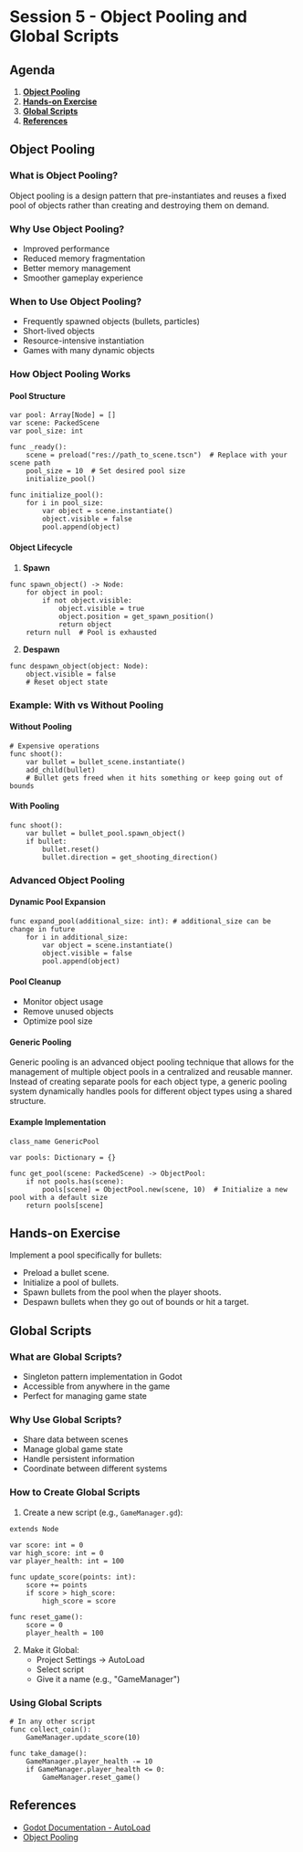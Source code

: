 # Session 5 - Object Pooling and Global Scripts

## Agenda

1. **[Object Pooling](#object-pooling)**
2. **[Hands-on Exercise](#hands-on-exercise)**
3. **[Global Scripts](#global-scripts)**
4. **[References](#references)**

## Object Pooling

### What is Object Pooling?

Object pooling is a design pattern that pre-instantiates and reuses a fixed pool of objects rather than creating and destroying them on demand.

### Why Use Object Pooling?

- Improved performance
- Reduced memory fragmentation
- Better memory management
- Smoother gameplay experience

### When to Use Object Pooling?

- Frequently spawned objects (bullets, particles)
- Short-lived objects
- Resource-intensive instantiation
- Games with many dynamic objects

### How Object Pooling Works

#### Pool Structure

```gdscript
var pool: Array[Node] = []
var scene: PackedScene
var pool_size: int

func _ready():
    scene = preload("res://path_to_scene.tscn")  # Replace with your scene path
    pool_size = 10  # Set desired pool size
    initialize_pool()

func initialize_pool():
    for i in pool_size:
        var object = scene.instantiate()
        object.visible = false
        pool.append(object)
```

#### Object Lifecycle

1. **Spawn**

```gdscript
func spawn_object() -> Node:
    for object in pool:
        if not object.visible:
            object.visible = true
            object.position = get_spawn_position()
            return object
    return null  # Pool is exhausted
```

2. **Despawn**

```gdscript
func despawn_object(object: Node):
    object.visible = false
    # Reset object state
```

### Example: With vs Without Pooling

#### Without Pooling

```gdscript
# Expensive operations
func shoot():
    var bullet = bullet_scene.instantiate()
    add_child(bullet)
    # Bullet gets freed when it hits something or keep going out of bounds
```

#### With Pooling

```gdscript
func shoot():
    var bullet = bullet_pool.spawn_object()
    if bullet:
        bullet.reset()
        bullet.direction = get_shooting_direction()
```

### Advanced Object Pooling

#### Dynamic Pool Expansion

```gdscript
func expand_pool(additional_size: int): # additional_size can be change in future
    for i in additional_size:
        var object = scene.instantiate()
        object.visible = false
        pool.append(object)
```

#### Pool Cleanup

- Monitor object usage
- Remove unused objects
- Optimize pool size

#### Generic Pooling

Generic pooling is an advanced object pooling technique that allows for the management of multiple object pools in a centralized and reusable manner. Instead of creating separate pools for each object type, a generic pooling system dynamically handles pools for different object types using a shared structure.

#### Example Implementation

```gdscript
class_name GenericPool

var pools: Dictionary = {}

func get_pool(scene: PackedScene) -> ObjectPool:
    if not pools.has(scene):
        pools[scene] = ObjectPool.new(scene, 10)  # Initialize a new pool with a default size
    return pools[scene]
```

## Hands-on Exercise

Implement a pool specifically for bullets:

- Preload a bullet scene.
- Initialize a pool of bullets.
- Spawn bullets from the pool when the player shoots.
- Despawn bullets when they go out of bounds or hit a target.

## Global Scripts

### What are Global Scripts?

- Singleton pattern implementation in Godot
- Accessible from anywhere in the game
- Perfect for managing game state

### Why Use Global Scripts?

- Share data between scenes
- Manage global game state
- Handle persistent information
- Coordinate between different systems

### How to Create Global Scripts

1. Create a new script (e.g., `GameManager.gd`):

```gdscript
extends Node

var score: int = 0
var high_score: int = 0
var player_health: int = 100

func update_score(points: int):
    score += points
    if score > high_score:
        high_score = score

func reset_game():
    score = 0
    player_health = 100
```

2. Make it Global:
   - Project Settings → AutoLoad
   - Select script
   - Give it a name (e.g., "GameManager")

### Using Global Scripts

```gdscript
# In any other script
func collect_coin():
    GameManager.update_score(10)

func take_damage():
    GameManager.player_health -= 10
    if GameManager.player_health <= 0:
        GameManager.reset_game()
```

## References

- [Godot Documentation - AutoLoad](https://docs.godotengine.org/en/stable/tutorials/scripting/singletons_autoload.html)
- [Object Pooling](https://youtu.be/zyylMd6WEeQ?si=eQ_WGu2TB0k0pARd)

